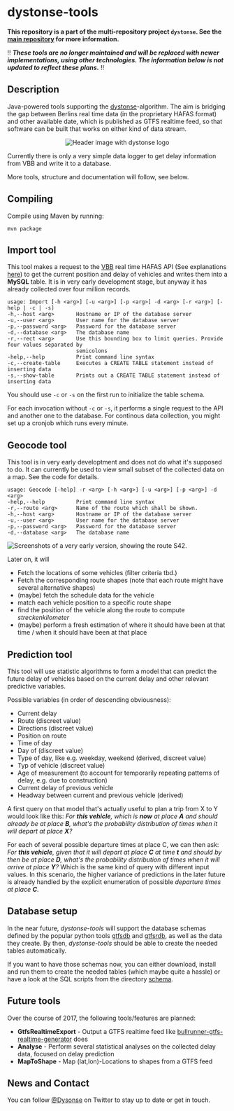 # dystonse-tools

**This repository is a part of the multi-repository project `dystonse`. See the [main repository](https://github.com/lenaschimmel/dystonse) for more information.**

‼️ _**These tools are no longer maintained and will be replaced with newer implementations, using other technologies. The information below is not updated to reflect these plans.**_ ‼️


## Description

Java-powered tools supporting the [dystonse](https://github.com/lenaschimmel/dystonse)-algorithm. The aim is bridging the gap between Berlins real time data (in the proprietary HAFAS format) and other available date, which is published as GTFS realtime feed, so that software can be built that works on either kind of data stream.

<p align="center">
  <img src="https://github.com/lenaschimmel/dystonse/blob/master/header_white.png?raw=true" alt="Header image with dystonse logo"/>
</p>

Currently there is only a very simple data logger to get delay information from VBB and write it to a database.

More tools, structure and documentation will follow, see below.

## Compiling
Compile using Maven by running:

    mvn package

## Import tool
This tool makes a request to the [VBB](http://www.vbb.de/de/article/fahrplan/online-fahrplanservices-auf-einen-blick/vbb-livekarte/20046.html) real time  HAFAS API (See explanations [here](https://github.com/derhuerst/vbb-hafas)) to get the current position and delay of vehicles and writes them into a **MySQL** table. It is in very early development stage, but anyway it has already collected over four million records.

    usage: Import [-h <arg>] [-u <arg>] [-p <arg>] -d <arg> [-r <arg>] [-help | -c | -s]
    -h,--host <arg>       Hostname or IP of the database server
    -u,--user <arg>       User name for the database server
    -p,--password <arg>   Password for the database server
    -d,--database <arg>   The database name
    -r,--rect <arg>       Use this bounding box to limit queries. Provide four values separated by
                          semicolons
    -help,--help          Print command line syntax
    -c,--create-table     Executes a CREATE TABLE statement instead of inserting data
    -s,--show-table       Prints out a CREATE TABLE statement instead of inserting data

You should use `-c` or `-s` on the first run to initialize the table schema.

For each invocation without `-c` or `-s`, it performs a single request to the API and another one to the database. For continous data collection, you might set up a cronjob which runs every minute.

## Geocode tool
This tool is in very early developtment and does not do what it's supposed to do. It can currently be used to view small subset of the collected data on a map. See the code for details.

    usage: Geocode [-help] -r <arg> [-h <arg>] [-u <arg>] [-p <arg>] -d <arg>
    -help,--help          Print command line syntax
    -r,--route <arg>      Name of the route which shall be shown.
    -h,--host <arg>       Hostname or IP of the database server
    -u,--user <arg>       User name for the database server
    -p,--password <arg>   Password for the database server
    -d,--database <arg>   The database name


<img src="https://github.com/lenaschimmel/dystonse-tools/blob/master/doc/first-test.png?raw=true" alt="Screenshots of a very early version, showing the route S42."/>

Later on, it will

* Fetch the locations of some vehicles (filter criteria tbd.)
* Fetch the corresponding route shapes (note that each route might have several alternative shapes)
* (maybe) fetch the schedule data for the vehicle
* match each vehicle position to a specific route shape
* find the position of the vehicle along the route to compute _streckenkilometer_
* (maybe) perform a fresh estimation of where it should have been at that time / when it should have been at that place

## Prediction tool
This tool will use statistic algorithms to form a model that can predict the future delay of vehicles based on the current delay and other relevant predictive variables.

Possible variables (in order of descending obviousness):

* Current delay
* Route (discreet value)
* Directions (discreet value)
* Position on route
* Time of day
* Day of  (discreet value)
* Type of day, like e.g. weekday, weekend (derived, discreet value)
* Typ of vehicle (discreet value)
* Age of measurement (to account for temporarily repeating patterns of delay, e.g. due to construction)
* Current delay of previous vehicle
* Headway between current and previous vehicle (derived)

A first query on that model that's actually useful to plan a trip from X to Y would look like this: _For **this vehicle**, which is **now** at place **A** and should already be at place **B**, what's the probability distribution of times when it will depart at place **X**?_

For each of several possible departure times at place C, we can then ask:  _For **this vehicle**, given that it will depart at place **C** at time **t** and should by then be at place **D**, what's the probability distribution of times when it will arrive at place **Y**?_ Which is the same kind of query with different input values. In this scenario, the higher variance of predictions in the later future is already handled by the explicit enumeration of possible _departure times at place **C**_.

## Database setup
In the near future, _dystonse-tools_ will support the database schemas defined by the popular python tools [gtfsdb](https://github.com/OpenTransitTools/gtfsdb) and [gtfsrdb](https://github.com/mattwigway/gtfsrdb), as well as the data they create. By then, _dystonse-tools_ should be able to create the needed tables automatically.

If you want to have those schemas now, you can either download, install and run them to create the needed tables (which maybe quite a hassle) or have a look at the SQL scripts from the directory [schema](https://github.com/lenaschimmel/dystonse-tools/tree/master/schema).

## Future tools
Over the course of 2017, the following tools/features are planned:

 * __GtfsRealtimeExport__ - Output a GTFS realtime feed like [bullrunner-gtfs-realtime-generator](https://github.com/CUTR-at-USF/bullrunner-gtfs-realtime-generator) does
 * __Analyse__ - Perform several statistical analyses on the collected delay data, focused on delay prediction
 * __MapToShape__ - Map (lat,lon)-Locations to shapes from a GTFS feed

## News and Contact
You can follow [@Dysonse](https://twitter.com/dystonse) on Twitter to stay up to date or get in touch.
